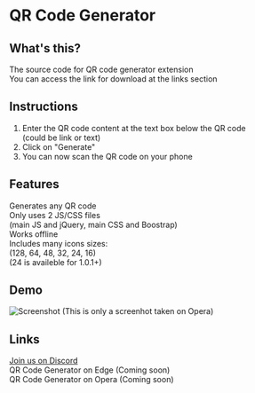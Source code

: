 # QR Code Generator
## What's this?
The source code for QR code generator extension
<br>You can access the link for download at the links section
## Instructions
1. Enter the QR code content at the text box below the QR code
<br>(could be link or text)
2. Click on "Generate"
3. You can now scan the QR code on your phone
## Features
Generates any QR code
<br>Only uses 2 JS/CSS files
<br>(main JS and jQuery, main CSS and Boostrap)
<br>Works offline
<br>Includes many icons sizes:
<br>(128, 64, 48, 32, 24, 16)
<br>(24 is availeble for 1.0.1+)
## Demo
![Screenshot](https://user-images.githubusercontent.com/92959844/152666400-1066cf22-2b66-4dfe-b1e5-0b01d86305da.png)
(This is only a screenhot taken on Opera)
## Links
[Join us on Discord](https://discord.gg/twvxN8Szrz)
<br>QR Code Generator on Edge (Coming soon)
<br>QR Code Generator on Opera (Coming soon)
